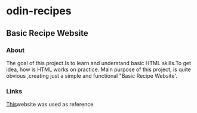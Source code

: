 # odin-recipes

<h2>Basic Recipe Website </h2>
<h3>About</h3>

 The goal of this project.Is to learn and understand basic HTML skills.To get idea, how is HTML works on practice.
 Main purpose of this project, is quite obvious ,creating just a simple and functional "Basic Recipe Website'.

<h3>Links</h3>
<p><a href="https://www.allrecipes.com/">This</a>website was used as reference</p>
